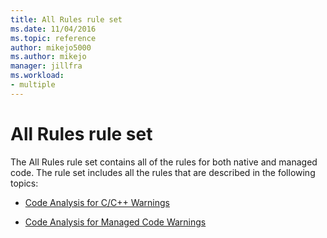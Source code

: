 ```yaml
---
title: All Rules rule set
ms.date: 11/04/2016
ms.topic: reference
author: mikejo5000
ms.author: mikejo
manager: jillfra
ms.workload:
- multiple
---
```

# All Rules rule set

The All Rules rule set contains all of the rules for both native and managed code. The rule set includes all the rules that are described in the following topics:

- [Code Analysis for C/C++ Warnings](/cpp/code-quality/code-analysis-for-c-cpp-warnings)

- [Code Analysis for Managed Code Warnings](../code-quality/code-analysis-for-managed-code-warnings.md)
